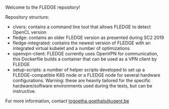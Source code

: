 Welcome to the FLEDGE repository!

Repository structure:

- clvers: contains a command line tool that allows FLEDGE to detect OpenCL version
- fledge: contains an older FLEDGE version as presented during SC2 2019
- fledge-integrated: contains the newest version of FLEDGE with an integrated virtual kubelet and a number of optimizations
- openvpn-client: FLEDGE currently uses OpenVPN for communication, this Dockerfile builds a container that can be used as a VPN client by FLEDGE
- setup-scripts: a number of helper scripts developed to set up a FLEDGE-compatible K8S node or a FLEDGE node for several hardware configurations. Warning: these are heavily tailored for the specific hardware/software environments used during the tests, but can be instructive.

For more information, contact togoetha.goethals@ugent.be
